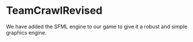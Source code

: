 # TeamCrawlRevised
We have added the SFML engine to our game to give it a robust and simple graphics engine. 
